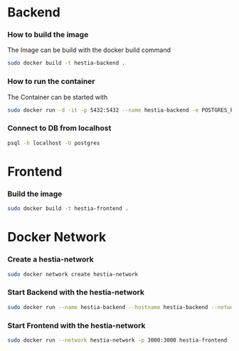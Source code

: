 # Backend
### How to build the image
The Image can be build with the docker build command
```Bash
sudo docker build -t hestia-backend .
```
### How to run the container
The Container can be started with 
```Bash
sudo docker run -d -it -p 5432:5432 --name hestia-backend -e POSTGRES_PASSWORD=123 hestia-backend
```
### Connect to DB from localhost
```Bash
psql -h localhost -U postgres
```
# Frontend
### Build the image
```Bash
sudo docker build -t hestia-frontend .
```
# Docker Network
### Create a hestia-network
```Bash
sudo docker network create hestia-network
```
### Start Backend with the hestia-network
```Bash
sudo docker run --name hestia-backend --hostname hestia-backend --network hestia-network -p 5432:5432 -e POSTGRES_PASSWORD=123 -d hestia-backend
```
### Start Frontend with the hestia-network
```Bash
sudo docker run --network hestia-network -p 3000:3000 hestia-frontend
```